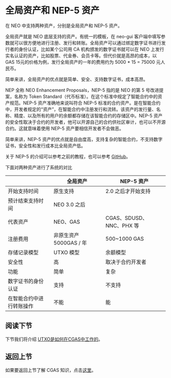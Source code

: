 # 全局资产和 NEP-5 资产

在 NEO 中支持两种资产，分别是全局资产和 NEP-5 资产。

全局资产就是 NEO 底层支持的资产。有统一的模板，在 neo-gui 客户端中填写参数就可以很方便地进行注册、发行和转账。全局资产可以通过绑定数字证书进行发行者的身份认证，比如某个公司用 CA 机构颁发的数字证书就可以在 NEO 上发行实名认证的资产，比如股票、代金券、会员卡等。但代价就是高昂的成本，以 GAS 15元的价格为例，发行全局资产的一年的费用约为 5000 * 15 = 75000 元人民币。

简单来讲，全局资产的优点就是简单、安全、支持数字证书，成本高昂。

NEP 全称 NEO Enhancement Proposals，NEP-5 指的是 NEO 的第 5 号改进提案，名称为 Token Standard（代币标准）。在这个标准中规定了智能合约中的资产规范。NEP-5 资产准确地来说叫符合 NEP-5 标准的合约资产。是在智能合约中，开发者规定的“资产”，在智能合约中注册发行和流转。该资产的发行量、名称、精度、以及所有的用户的余额都存储在该智能合约的存储区中。NEP-5 资产的安全性取决于合约的开发者，他可以开源自己的合约供社区审计，也可以不开源合约。这就意味着使用 NEP-5 资产要相信开发者不会做恶。

简单来讲，NEP-5 资产的优点就是自由度高，支持复杂的智能合约，不支持数字证书，安全性和发行成本比全局资产低。

关于 NEP-5 的介绍可以参考之前的教程，也可以参考 [GitHub](https://github.com/neo-project/proposals/blob/master/nep-5.mediawiki)。

下面对两种资产进行了系统的对比

|                          | 全局资产                | NEP-5 资产               |
| ------------------------ | ----------------------- | ------------------------ |
| 开始支持时间             | 原生支持                | 2.0 之后才开始支持       |
| 预计结束支持时间         | NEO 3.0 之后            |                          |
| 代表资产                 | NEO、GAS                | CGAS、SDUSD、NNC、PHX 等 |
| 注册费用                 | 非原生资产 5000GAS / 年 | 500~1000 GAS             |
| 存储记录模型             | UTXO 模型               | 余额模型                 |
| 安全性                   | 高                      | 取决于合约开发者         |
| 功能                     | 简单                    | 复杂                     |
| 数字证书的身份认证       | 支持                    | 不支持                   |
| 在智能合约中进行转账操作 | 不能                    | 能                       |

## 阅读下节

下节我们将介绍 [UTXO是如何在CGAS中工作的](3_utxo_model.md)。

## 返回上节

如果要返回上节了解 CGAS 知识，点击[这里](1_what_is_cgas.md)。